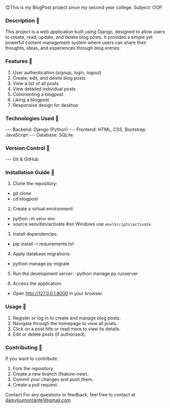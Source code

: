 😊This is my BlogPost project since my second year college. Subject: OOP

### Description 🤍
This project is a web application built using Django, designed to allow users to create, read, update, and delete blog posts. 
It provides a simple yet powerful content management system where users can share their thoughts, ideas, and experiences through blog entries.

### Features 🤍
1. User authentication (signup, login, logout)
2. Create, edit, and delete blog posts
3. View a list of all posts
4. View detailed individual posts
5. Commenting a blogpost
6. Liking a blogpost
7. Responsive design for desktop

### Technologies Used 🤍
--- Backend: Django (Python)
--- Frontend: HTML, CSS, Bootstrap, JavaScript
--- Database: SQLite

### Version Control 🤍
--- Git & GitHub

### Installation Guide 🤍
1. Clone the repository:
- git clone <your-repo-url>
- cd blogpost

2. Create a virtual environment:
- python -m venv env
- source venv/bin/activate  #on Windows use `env\Scripts\activate`

3. Install dependencies:
- pip install -r requirements.txt

4. Apply database migrations:
- python manage.py migrate

5. Run the development server:
-python manage.py runserver

6. Access the application:
- Open http://127.0.0.1:8000 in your browser.

### Usage 🤍
1. Register or log in to create and manage blog posts.
2. Navigate through the homepage to view all posts.
3. Click on a post title or read more to view its details.
4. Edit or delete posts (if authorized).

### Contributing 🤍
If you want to contribute:
1. Fork the repository.
2. Create a new branch (feature-new).
3. Commit your changes and push them.
4. Create a pull request.

Contact
For any questions or feedback, feel free to contact at daisyloumontante1@gmail.com
